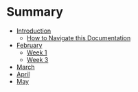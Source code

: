 # Summary

- [Introduction](./introduction.md)
  - [How to Navigate this Documentation](how_to_navigate.md)
- [February](february.md)
  - [Week 1](february_week_1.md)
  - [Week 3](february_week_3.md)
- [March]()
- [April]()
- [May]()